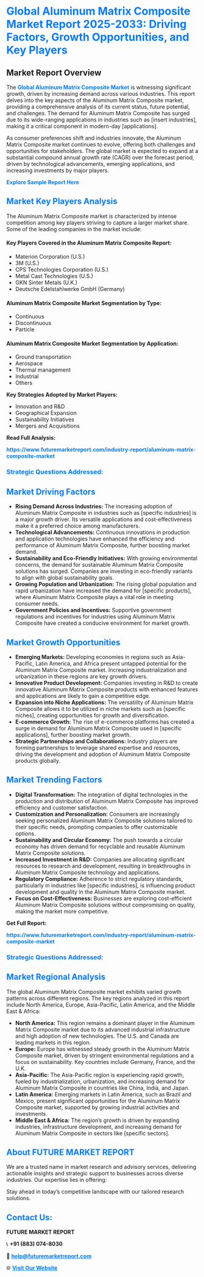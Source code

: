 <h1 style="color: #007BFF;">Global Aluminum Matrix Composite Market Report 2025-2033: Driving Factors, Growth Opportunities, and Key Players</h1>

<section id="overview">
<h2>Market Report Overview</h2>
<p>The <a href="https://www.futuremarketreport.com/industry-report/aluminum-matrix-composite-market" style="color: #007BFF; text-decoration: none;"><strong>Global Aluminum Matrix Composite Market</strong></a> is witnessing significant growth, driven by increasing demand across various industries. This report delves into the key aspects of the Aluminum Matrix Composite market, providing a comprehensive analysis of its current status, future potential, and challenges. The demand for Aluminum Matrix Composite has surged due to its wide-ranging applications in industries such as [insert industries], making it a critical component in modern-day [applications].</p>
<p>As consumer preferences shift and industries innovate, the Aluminum Matrix Composite market continues to evolve, offering both challenges and opportunities for stakeholders. The global market is expected to expand at a substantial compound annual growth rate (CAGR) over the forecast period, driven by technological advancements, emerging applications, and increasing investments by major players.</p>
</section>

<section id="overview">
<p><a href="https://www.futuremarketreport.com/request-sample/reportId=53954" style="color: #007BFF; text-decoration: none;"><strong>Explore Sample Report Here</strong></a></p>
</section>

<section id="key-players">
<h2 style="color: #007BFF;">Market Key Players Analysis</h2>
<p>The Aluminum Matrix Composite market is characterized by intense competition among key players striving to capture a larger market share. Some of the leading companies in the market include:</p>
<h4>Key Players Covered in the Aluminum Matrix Composite Report:</h4>
<ul><li>Materion Corporation (U.S.)</li><li>3M (U.S.)</li><li>CPS Technologies Corporation (U.S.)</li><li>Metal Cast Technologies (U.S.)</li><li>GKN Sinter Metals (U.K.)</li><li>Deutsche Edelstahlwerke GmbH (Germany)</li></ul>
<h4>Aluminum Matrix Composite Market Segmentation by Type:</h4>
<ul><li>Continuous</li><li>Discontinuous</li><li>Particle</li></ul>

<h4>Aluminum Matrix Composite Market Segmentation by Application:</h4>
<ul><li>Ground transportation</li><li>Aerospace</li><li>Thermal management</li><li>Industrial</li><li>Others</li></ul>
<p><strong>Key Strategies Adopted by Market Players:</strong></p>
<ul>
<li>Innovation and R&D</li>
<li>Geographical Expansion</li>
<li>Sustainability Initiatives</li>
<li>Mergers and Acquisitions</li>
</ul>
</section>

<section>
<p><strong>Read Full Analysis: </strong></p><a href="https://www.futuremarketreport.com/industry-report/aluminum-matrix-composite-market" style="color: #007BFF; text-decoration: none;"><strong>https://www.futuremarketreport.com/industry-report/aluminum-matrix-composite-market</strong></a>
<h3 style="color: #007BFF;">Strategic Questions Addressed:</h3>
</section>

<section id="driving-factors">
<h2 style="color: #007BFF;">Market Driving Factors</h2>
<ul>
<li><strong>Rising Demand Across Industries:</strong> The increasing adoption of Aluminum Matrix Composite in industries such as [specific industries] is a major growth driver. Its versatile applications and cost-effectiveness make it a preferred choice among manufacturers.</li>
<li><strong>Technological Advancements:</strong> Continuous innovations in production and application technologies have enhanced the efficiency and performance of Aluminum Matrix Composite, further boosting market demand.</li>
<li><strong>Sustainability and Eco-Friendly Initiatives:</strong> With growing environmental concerns, the demand for sustainable Aluminum Matrix Composite solutions has surged. Companies are investing in eco-friendly variants to align with global sustainability goals.</li>
<li><strong>Growing Population and Urbanization:</strong> The rising global population and rapid urbanization have increased the demand for [specific products], where Aluminum Matrix Composite plays a vital role in meeting consumer needs.</li>
<li><strong>Government Policies and Incentives:</strong> Supportive government regulations and incentives for industries using Aluminum Matrix Composite have created a conducive environment for market growth.</li>
</ul>
</section>

<section id="growth-opportunities">
<h2 style="color: #007BFF;">Market Growth Opportunities</h2>
<ul>
<li><strong>Emerging Markets:</strong> Developing economies in regions such as Asia-Pacific, Latin America, and Africa present untapped potential for the Aluminum Matrix Composite market. Increasing industrialization and urbanization in these regions are key growth drivers.</li>
<li><strong>Innovative Product Development:</strong> Companies investing in R&D to create innovative Aluminum Matrix Composite products with enhanced features and applications are likely to gain a competitive edge.</li>
<li><strong>Expansion into Niche Applications:</strong> The versatility of Aluminum Matrix Composite allows it to be utilized in niche markets such as [specific niches], creating opportunities for growth and diversification.</li>
<li><strong>E-commerce Growth:</strong> The rise of e-commerce platforms has created a surge in demand for Aluminum Matrix Composite used in [specific applications], further boosting market growth.</li>
<li><strong>Strategic Partnerships and Collaborations:</strong> Industry players are forming partnerships to leverage shared expertise and resources, driving the development and adoption of Aluminum Matrix Composite products globally.</li>
</ul>
</section>

<section id="trending-factors">
<h2 style="color: #007BFF;">Market Trending Factors</h2>
<ul>
<li><strong>Digital Transformation:</strong> The integration of digital technologies in the production and distribution of Aluminum Matrix Composite has improved efficiency and customer satisfaction.</li>
<li><strong>Customization and Personalization:</strong> Consumers are increasingly seeking personalized Aluminum Matrix Composite solutions tailored to their specific needs, prompting companies to offer customizable options.</li>
<li><strong>Sustainability and Circular Economy:</strong> The push towards a circular economy has driven demand for recyclable and reusable Aluminum Matrix Composite solutions.</li>
<li><strong>Increased Investment in R&D:</strong> Companies are allocating significant resources to research and development, resulting in breakthroughs in Aluminum Matrix Composite technology and applications.</li>
<li><strong>Regulatory Compliance:</strong> Adherence to strict regulatory standards, particularly in industries like [specific industries], is influencing product development and quality in the Aluminum Matrix Composite market.</li>
<li><strong>Focus on Cost-Effectiveness:</strong> Businesses are exploring cost-efficient Aluminum Matrix Composite solutions without compromising on quality, making the market more competitive.</li>
</ul>
</section>

<section>
<p><strong>Get Full Report: </strong></p><a href="https://www.futuremarketreport.com/industry-report/aluminum-matrix-composite-market" style="color: #007BFF; text-decoration: none;"><strong>https://www.futuremarketreport.com/industry-report/aluminum-matrix-composite-market</strong></a>
<h3 style="color: #007BFF;">Strategic Questions Addressed:</h3>
</section>


<section id="regional-analysis">
<h2 style="color: #007BFF;">Market Regional Analysis</h2>
<p>The global Aluminum Matrix Composite market exhibits varied growth patterns across different regions. The key regions analyzed in this report include North America, Europe, Asia-Pacific, Latin America, and the Middle East & Africa:</p>
<ul>
<li><strong>North America:</strong> This region remains a dominant player in the Aluminum Matrix Composite market due to its advanced industrial infrastructure and high adoption of new technologies. The U.S. and Canada are leading markets in this region.</li>
<li><strong>Europe:</strong> Europe has witnessed steady growth in the Aluminum Matrix Composite market, driven by stringent environmental regulations and a focus on sustainability. Key countries include Germany, France, and the U.K.</li>
<li><strong>Asia-Pacific:</strong> The Asia-Pacific region is experiencing rapid growth, fueled by industrialization, urbanization, and increasing demand for Aluminum Matrix Composite in countries like China, India, and Japan.</li>
<li><strong>Latin America:</strong> Emerging markets in Latin America, such as Brazil and Mexico, present significant opportunities for the Aluminum Matrix Composite market, supported by growing industrial activities and investments.</li>
<li><strong>Middle East & Africa:</strong> The region’s growth is driven by expanding industries, infrastructure development, and increasing demand for Aluminum Matrix Composite in sectors like [specific sectors].</li>
</ul>
</section>

<footer>
<h2 style="color: #007BFF;">About FUTURE MARKET REPORT</h2>
<p>We are a trusted name in market research and advisory services, delivering actionable insights and strategic support to businesses across diverse industries. Our expertise lies in offering:</p>

<p>Stay ahead in today’s competitive landscape with our tailored research solutions.</p>

<h2 style="color: #007BFF;">Contact Us:</h2>
<p><strong>FUTURE MARKET REPORT</strong></p>
<p>📞 <strong>+91 (883) 074-8030</strong></p>
<p>📧 <strong><a href="mailto:help@futuremarketreport.com" style="color: #007BFF;">help@futuremarketreport.com</a></strong></p>
<p>🌐 <strong><a href="https://www.futuremarketreport.com/" style="color: #007BFF;">Visit Our Website</a></strong></p>
</footer>